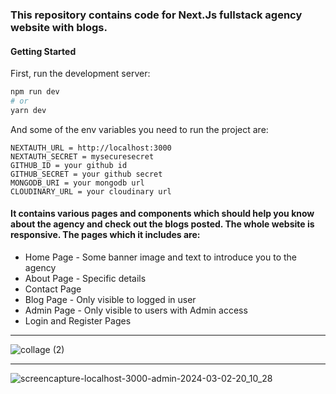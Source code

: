 ### This repository contains code for Next.Js fullstack agency website with blogs.

#### Getting Started

First, run the development server:

```bash
npm run dev
# or
yarn dev
```

And some of the env variables you need to run the project are:
```
NEXTAUTH_URL = http://localhost:3000
NEXTAUTH_SECRET = mysecuresecret
GITHUB_ID = your github id
GITHUB_SECRET = your github secret
MONGODB_URI = your mongodb url
CLOUDINARY_URL = your cloudinary url
```

#### It contains various pages and components which should help you know about the agency and check out the blogs posted. The whole website is responsive. The pages which it includes are:
* Home Page - Some banner image and text to introduce you to the agency
* About Page - Specific details
* Contact Page
* Blog Page - Only visible to logged in user 
* Admin Page - Only visible to users with Admin access
* Login and Register Pages

****
![collage (2)](https://github.com/Shahreyar00/NextJs-FramerMotion/assets/70688937/c5aa21e2-1efc-4dd2-9d34-b4cc449e9e1f)
****
![screencapture-localhost-3000-admin-2024-03-02-20_10_28](https://github.com/Shahreyar00/NextJs-FramerMotion/assets/70688937/a283194c-e967-4ed2-b5ba-a12fcc30de70)

